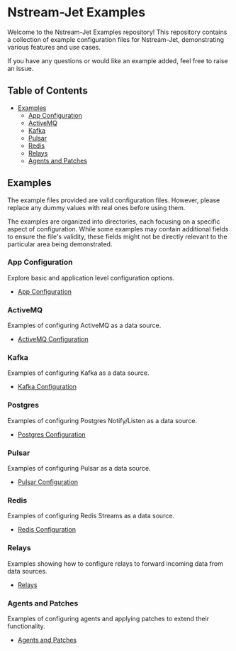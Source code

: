 # Nstream-Jet Examples

Welcome to the Nstream-Jet Examples repository! 
This repository contains a collection of example configuration files for Nstream-Jet, demonstrating various features and use cases.

If you have any questions or would like an example added, feel free to raise an issue.

## Table of Contents

- [Examples](#examples)
  - [App Configuration](#app-configuration)
  - [ActiveMQ](#activemq)
  - [Kafka](#kafka)
  - [Pulsar](#pulsar)
  - [Redis](#redis)
  - [Relays](#relays)
  - [Agents and Patches](#agents-and-patches)


## Examples

The example files provided are valid configuration files. 
However, please replace any dummy values with real ones before using them.

The examples are organized into directories, each focusing on a specific aspect of configuration. 
While some examples may contain additional fields to ensure the file's validity, these fields might not be directly relevant to the particular area being demonstrated.

### App Configuration

Explore basic and application level configuration options.

- [App Configuration](app)

### ActiveMQ

Examples of configuring ActiveMQ as a data source.

- [ActiveMQ Configuration](activemq)

### Kafka

Examples of configuring Kafka as a data source.

- [Kafka Configuration](kafka)

### Postgres

Examples of configuring Postgres Notify/Listen as a data source.

- [Postgres Configuration](postgres)

### Pulsar

Examples of configuring Pulsar as a data source.

- [Pulsar Configuration](pulsar)

### Redis

Examples of configuring Redis Streams as a data source.

- [Redis Configuration](redis)

### Relays

Examples showing how to configure relays to forward incoming data from data sources.

- [Relays](relays)

### Agents and Patches

Examples of configuring agents and applying patches to extend their functionality.

- [Agents and Patches](patches)
